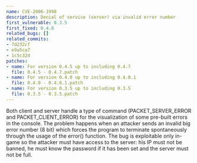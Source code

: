 ```yaml
---
name: CVE-2006-1998
description: Denial of service (server) via invalid error number
first_vulnerable: 0.3.5
first_fixed: 0.4.8
related_bugs: []
related_commits:
- 7d232cf
- e9a5ca7
- 1c5c32d
patches:
- name: For version 0.4.5 up to including 0.4.7
  file: 0.4.5 - 0.4.7.patch
- name: For version 0.4.0 up to including 0.4.0.1
  file: 0.4.0 - 0.4.0.1.patch
- name: For version 0.3.5 up to including 0.3.5
  file: 0.3.5 - 0.3.5.patch
---
```


Both client and server handle a type of command (PACKET_SERVER_ERROR
and PACKET_CLIENT_ERROR) for the visualization of some pre-built errors
in the console.
The problem happens when an attacker sends an invalid big error number
(8 bit) which forces the program to terminate spontaneously through the
usage of the error() function.
The bug is exploitable only in-game so the attacker must have access to
the server: his IP must not be banned, he must know the password if it
has been set and the server must not be full.